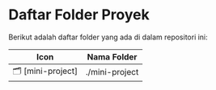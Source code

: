 # Daftar Folder Proyek

Berikut adalah daftar folder yang ada di dalam repositori ini:

| Icon | Nama Folder |
|------|-------------|
|🗂️ [mini-project]|./mini-project|


